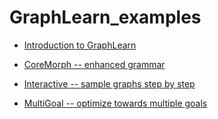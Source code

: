 # GraphLearn_examples


* [Introduction to GraphLearn](https://github.com/smautner/GraphLearn_examples/blob/master/notebooks/Introduction.ipynb)

* [CoreMorph -- enhanced grammar](https://github.com/smautner/GraphLearn_examples/blob/master/notebooks/CoreMorph.ipynb)

* [Interactive -- sample graphs step by step](https://github.com/smautner/GraphLearn_examples/blob/master/notebooks/simple_toys/interactive_creation.ipynb)

* [MultiGoal -- optimize towards multiple goals](https://github.com/smautner/GraphLearn_examples/blob/master/notebooks/SamplerCombiner.ipynb)



